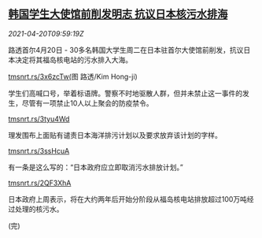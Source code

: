 <!--1618914663000-->
[韩国学生大使馆前削发明志 抗议日本核污水排海](https://cn.reuters.com/article/south-korea-students-protest-0420-idCNKBS2C7151)
------

<div><i>2021-04-20T09:59:19Z</i></div><p>路透首尔4月20日 - 30多名韩国大学生周二在日本驻首尔大使馆前削发，抗议日本决定将其福岛核电站的污水排入大海。</p><p><a href="https://tmsnrt.rs/3x6zcTw(">tmsnrt.rs/3x6zcTw(</a>图 路透/Kim Hong-ji)</p><p>学生们高喊口号，举着标语牌。警察不时地驱散人群，但并未禁止这一事件的发生，尽管有一项禁止10人以上聚会的防疫禁令。</p><p><a href="https://tmsnrt.rs/3tyu4Wd">tmsnrt.rs/3tyu4Wd</a></p><p>理发围布上面贴有谴责日本海洋排污计划以及要求放弃该计划的字样。</p><p><a href="https://tmsnrt.rs/3ssHcuA">tmsnrt.rs/3ssHcuA</a></p><p>有一条是这么写的：“日本政府应立即取消污水排放计划。”</p><p><a href="https://tmsnrt.rs/2QF3XhA">tmsnrt.rs/2QF3XhA</a></p><p>日本政府上周表示，将在大约两年后开始分阶段从福岛核电站排放超过100万吨经过处理的核污水。</p><p>(完)</p>
